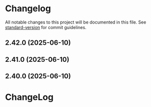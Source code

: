# Changelog

All notable changes to this project will be documented in this file. See [standard-version](https://github.com/conventional-changelog/standard-version) for commit guidelines.

## 2.42.0 (2025-06-10)

## 2.41.0 (2025-06-10)

## 2.40.0 (2025-06-10)

# ChangeLog